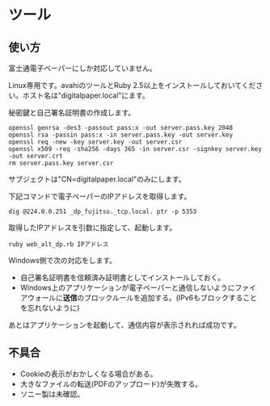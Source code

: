 # ツール

## 使い方

富士通電子ペーパーにしか対応していません。

Linux専用です。avahiのツールとRuby 2.5以上をインストールしておいてください。ホスト名は"digitalpaper.local"にます。

秘密鍵と自己署名証明書の作成します。

```
openssl genrsa -des3 -passout pass:x -out server.pass.key 2048
openssl rsa -passin pass:x -in server.pass.key -out server.key
openssl req -new -key server.key -out server.csr
openssl x509 -req -sha256 -days 365 -in server.csr -signkey server.key -out server.crt
rm server.pass.key server.csr
```

サブジェクトは"CN=digitalpaper.local"のみにします。

下記コマンドで電子ペーパーのIPアドレスを取得します。

```
dig @224.0.0.251 _dp_fujitsu._tcp.local. ptr -p 5353
```

取得したIPアドレスを引数に指定して、起動します。

```
ruby web_alt_dp.rb IPアドレス
```

Windows側で次の対応をします。

* 自己署名証明書を信頼済み証明書としてインストールしておく。
* Windows上のアプリケーションが電子ペーパーと通信しないようにファイアウォールに**送信**のブロックルールを追加する。(IPv6もブロックすることを忘れないように)

あとはアプリケーションを起動して、通信内容が表示されれば成功です。

## 不具合

* Cookieの表示がおかしくなる場合がある。
* 大きなファイルの転送(PDFのアップロード)が失敗する。
* ソニー製は未確認。
